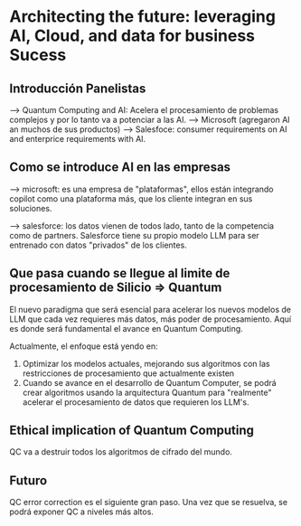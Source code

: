 # Architecting the future: leveraging AI, Cloud, and data for business Sucess

## Introducción Panelistas

--> Quantum Computing and AI: Acelera el procesamiento de problemas complejos y por lo tanto va a potenciar a las AI.
--> Microsoft (agregaron AI an muchos de sus productos)
--> Salesfoce: consumer requirements on AI and enterprice requirements with AI.

## Como se introduce AI en las empresas

--> microsoft: es una empresa de "plataformas", ellos están integrando copilot como una plataforma más, que los cliente integran en sus soluciones.

--> salesforce: los datos vienen de todos lado, tanto de la competencia como de partners. Salesforce tiene su propio modelo LLM para ser entrenado con datos "privados" de los clientes.

## Que pasa cuando se llegue al limite de procesamiento de Silicio => Quantum

El nuevo paradigma que será esencial para acelerar los nuevos modelos de LLM que cada vez requieres más datos, más poder de procesamiento. Aquí es donde será fundamental el avance en Quantum Computing.

Actualmente, el enfoque está yendo en:

1. Optimizar los modelos actuales, mejorando sus algoritmos con las restricciones de procesamiento que actualmente existen
2. Cuando se avance en el desarrollo de Quantum Computer, se podrá crear algoritmos usando la arquitectura Quantum para "realmente" acelerar el procesamiento de datos que requieren los LLM's.

## Ethical implication of Quantum Computing

QC va a destruir todos los algoritmos de cifrado del mundo. 

## Futuro

QC error correction es el siguiente gran paso. Una vez que se resuelva, se podrá exponer QC a niveles más altos.